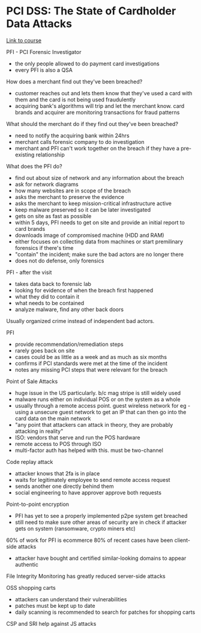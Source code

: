 # PCI DSS: The State of Cardholder Data Attacks

[Link to course](https://app.pluralsight.com/library/courses/pci-dss-state-cardholder-data-attack/table-of-contents)

PFI - PCI Forensic Investigator

- the only people allowed to do payment card investigations
- every PFI is also a QSA

How does a merchant find out they've been breached?

- customer reaches out and lets them know that they've used a card with them and the card is not being used fraudulently
- acquiring bank's algorithms will trip and let the merchant know. card brands and acquirer are monitoring transactions for fraud patterns

What should the merchant do if they find out they've been breached?

- need to notify the acquiring bank within 24hrs
- merchant calls forensic company to do investigation
- merchant and PFI can't work together on the breach if they have a pre-existing relationship

What does the PFI do?

- find out about size of network and any information about the breach
- ask for network diagrams
- how many websites are in scope of the breach
- asks the merchant to preserve the evidence
- asks the merchant to keep mission-critical infrastructure active
- keep malware preserved so it can be later investigated
- gets on site as fast as possible
- within 5 days, PFI needs to get on site and provide an initial report to card brands
- downloads image of compromised machine (HDD and RAM)
- either focuses on collecting data from machines or start premilinary forensics if there's time
- "contain" the incident; make sure the bad actors are no longer there
- does not do defense, only forensics

PFI - after the visit

- takes data back to forensic lab
- looking for evidence of when the breach first happened
- what they did to contain it
- what needs to be contained
- analyze malware, find any other back doors

Usually organized crime instead of independent bad actors.

PFI

- provide recommendation/remediation steps
- rarely goes back on site
- cases could be as little as a week and as much as six months
- confirms if PCI standards were met at the time of the incident
- notes any missing PCI steps that were relevant for the breach

Point of Sale Attacks

- huge issue in the US particularly. b/c mag stripe is still widely used
- malware runs either on individual POS or on the system as a whole
- usually through a remote access point. guest wireless network for eg - using a unsecure guest network to get an IP that can then go into the card data on the main network
- "any point that attackers can attack in theory, they are probably attacking in reality"
- ISO: vendors that serve and run the POS hardware
- remote access to POS through ISO
- multi-factor auth has helped with this. must be two-channel

Code replay attack

- attacker knows that 2fa is in place
- waits for legitimately employee to send remote access request
- sends another one directly behind them
- social engineering to have approver approve both requests

Point-to-point encryption

- PFI has yet to see a properly implemented p2pe system get breached
- still need to make sure other areas of security are in check if attacker gets on system (ransomware, crypto miners etc)

60% of work for PFI is ecommerce
80% of recent cases have been client-side attacks

- attacker have bought and certified similar-looking domains to appear authentic

File Integrity Monitoring has greatly reduced server-side attacks

OSS shopping carts

- attackers can understand their vulnerabilities
- patches must be kept up to date
- daily scanning is recommended to search for patches for shopping carts

CSP and SRI help against JS attacks
